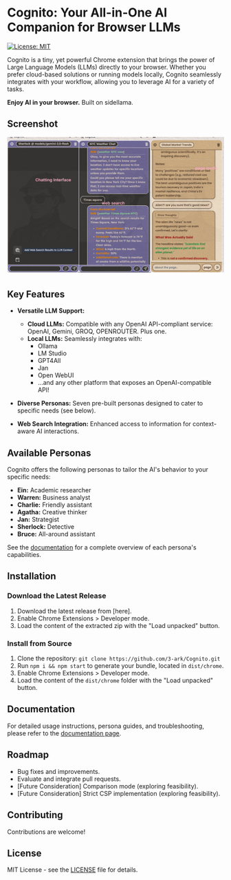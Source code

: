 # Cognito: Your All-in-One AI Companion for Browser LLMs

[![License: MIT](https://img.shields.io/badge/License-MIT-yellow.svg)](https://opensource.org/licenses/MIT)

Cognito is a tiny, yet powerful Chrome extension that brings the power of Large Language Models (LLMs) directly to your browser. Whether you prefer cloud-based solutions or running models locally, Cognito seamlessly integrates with your workflow, allowing you to leverage AI for a variety of tasks.

**Enjoy AI in your browser.** Built on sidellama.

## Screenshot

![](docs/screenshot.png)

## Key Features

*   **Versatile LLM Support:**
    *   **Cloud LLMs:** Compatible with any OpenAI API-compliant service: OpenAI, Gemini, GROQ, OPENROUTER. Plus one.
    *   **Local LLMs:** Seamlessly integrates with:
        *   Ollama
        *   LM Studio
        *   GPT4All
        *   Jan
        *   Open WebUI
        *   ...and any other platform that exposes an OpenAI-compatible API!

*   **Diverse Personas:** Seven pre-built personas designed to cater to specific needs (see below).

*   **Web Search Integration:** Enhanced access to information for context-aware AI interactions.

## Available Personas

Cognito offers the following personas to tailor the AI's behavior to your specific needs:

*   **Ein:** Academic researcher
*   **Warren:** Business analyst
*   **Charlie:** Friendly assistant
*   **Agatha:** Creative thinker
*   **Jan:** Strategist
*   **Sherlock:** Detective
*   **Bruce:** All-around assistant

See the [documentation](DOCS.md) for a complete overview of each persona's capabilities.

## Installation

### Download the Latest Release

1.  Download the latest release from [here].
2.  Enable Chrome Extensions > Developer mode.
3.  Load the content of the extracted zip with the "Load unpacked" button.

### Install from Source

1.  Clone the repository: `git clone https://github.com/3-ark/Cognito.git`
2.  Run `npm i && npm start` to generate your bundle, located in `dist/chrome`.
3.  Enable Chrome Extensions > Developer mode.
4.  Load the content of the `dist/chrome` folder with the "Load unpacked" button.

## Documentation

For detailed usage instructions, persona guides, and troubleshooting, please refer to the [documentation page](DOCS.md).

## Roadmap

*   Bug fixes and improvements.
*   Evaluate and integrate pull requests.
*   [Future Consideration] Comparison mode (exploring feasibility).
*   [Future Consideration] Strict CSP implementation (exploring feasibility).

## Contributing

Contributions are welcome!

## License

MIT License - see the [LICENSE](LICENSE) file for details.

